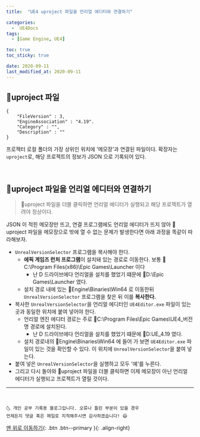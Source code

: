 ```yaml
---
title:  "UE4 uproject 파일을 언리얼 에디터와 연결하기" 

categories:
  -  UE4Docs
tags:
  - [Game Engine, UE4]

toc: true
toc_sticky: true

date: 2020-09-11
last_modified_at: 2020-09-11
---
```


## 📃uproject 파일

```
{
    "FileVersion" : 3,
    "EngineAssociation" : "4.19".
    "Category" : "",
    "Description" : ""
}
```

프로젝터 로컬 폴더의 가장 상위인 위치에 '메모장'과 연결된 파일이다. 확장자는 `uproject`로, 해당 프로젝트의 정보가 JSON 으로 기록되어 있다.

<br>

## 📃uproject 파일을 언리얼 에디터와 연결하기

> 📃uproject 파일을 더블 클릭하면 언리얼 에디터가 실행되고 해당 프로젝트가 열려야 정상이다.

JSON 이 적힌 메모장만 뜨고, 연결 프로그램에도 언리얼 에디터가 뜨지 않아 📃uproject 파일을 메모장으로 밖에 열 수 없는 문제가 발생한다면 아래 과정을 똑같이 따라해보자.

- `UnrealVersionSelector` 프로그램을 복사해야 한다.
  - **에픽 게임즈 런처 프로그램**이 설치돼 있는 경로로 이동한다. 보통 📂C:\Program Files(x86)\Epic Games\Launcher 이다
    - 난 D 드라이브에다 언리얼을 설치를 했었기 떄문에 📂D:\Epic Games\Launcher 였다.
  - 설치 경로 내에 있는 📂Engine\Binaries\Win64 로 이동한뒤 `UnrealVersionSelector` 프로그램을 찾은 뒤 이를 **복사한다.**
- 복사한 `UnrealVersionSelector`을 언리얼 에디터인 `UE4Editor.exe` 파일이 있는 곳과 동일한 위치에 붙여 넣어야 한다.
  - 언리얼 엔진 에디터 경로는 주로 📂C:\Program Files\Epic Games\UE4_버전명 경로에 설치된다. 
    - 난 D 드라이브에다 언리얼을 설치를 했었기 떄문에 📂D:UE_4.19 였다.
  - 설치 경로내의 📂Engine\Binaries\Win64 에 들어 가 보면 `UE4Editor.exe` 파일이 있는 것을 확인할 수 있다. 이 위치에 `UnrealVersionSelector`을 붙여 넣는다.
- 붙여 넣은 `UnrealVersionSelector`을 실행하고 모두 '예'를 누른다.
- 그리고 다시 돌아와 📃uproject 파일을 더블 클릭하면 이제 메모장이 아닌 언리얼 에디터가 실행되고 프로젝트가 열릴 것이다.

  

***
<br>

    🌜 개인 공부 기록용 블로그입니다. 오류나 틀린 부분이 있을 경우 
    언제든지 댓글 혹은 메일로 지적해주시면 감사하겠습니다! 😄

[맨 위로 이동하기](#){: .btn .btn--primary }{: .align-right}